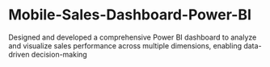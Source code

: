 # Mobile-Sales-Dashboard-Power-BI
Designed and developed a comprehensive Power BI dashboard to analyze and visualize sales performance across multiple dimensions, enabling data-driven decision-making
